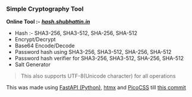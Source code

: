 ### Simple Cryptography Tool

**Online Tool :-** **_[hash.shubhattin.in](https://hash.shubhattin.in)_**

- Hash :- SHA3-256, SHA3-512, SHA-256, SHA-512
- Encrypt/Decrypt
- Base64 Encode/Decode
- Password hash using SHA3-256, SHA3-512, SHA-256, SHA-512
- Password hash verifier for SHA3-256, SHA3-512, SHA-256, SHA-512
- Salt Generator

> This also supports UTF-8(Unicode character) for all operations

This was made using [FastAPI (Python)](https://fastapi.tiangolo.com/), [htmx](https://htmx.org/) and [PicoCSS](https://picocss.com/) till [this commit](https://github.com/shubhattin/hash_cryptography_tool/tree/694834ecd6fd9f0a283d8f4992a6e57b345953da)
